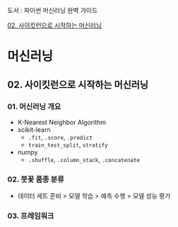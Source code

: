 도서 : 파이썬 머신러닝 완벽 가이드

[02. 사이킷런으로 시작하는 머신러닝](02.%20사이킷런으로%20시작하는%20머신러닝)

# 머신러닝

## 02. 사이킷런으로 시작하는 머신러닝

### 01. 머신러닝 개요

- K-Nearest Neighbor Algorithm
- scikit-learn
  - `.fit`, `.score`, `.predict`
  - `train_test_split`, `stratify`
- numpy
  - `.shuffle`, `.column_stack`, `.concatenate`

### 02. 붓꽃 품종 분류

- 데이터 세트 준비 > 모델 학습 > 예측 수행 > 모델 성능 평가

### 03. 프레임워크



